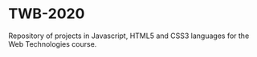 # TWB-2020
Repository of projects in Javascript, HTML5 and CSS3 languages for the Web Technologies course.
